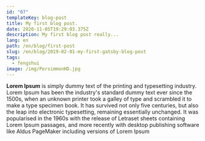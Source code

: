 ```yaml
---
id: "07"
templateKey: blog-post
title: My first blog post.
date: 2020-11-05T19:29:03.375Z
description: My first blog post really...
lang: en
path: /en/blog/first-post
slug: /en/blog/2019-02-01-my-first-gatsby-blog-post
tags:
  - fengshui
image: /img/PersimmonHD.jpg
---
```

**Lorem Ipsum** is simply dummy text of the printing and typesetting industry. Lorem Ipsum has been the industry's standard dummy text ever since the 1500s, when an unknown printer took a galley of type and scrambled it to make a type specimen book. It has survived not only five centuries, but also the leap into electronic typesetting, remaining essentially unchanged. It was popularised in the 1960s with the release of Letraset sheets containing Lorem Ipsum passages, and more recently with desktop publishing software like Aldus PageMaker including versions of Lorem Ipsum